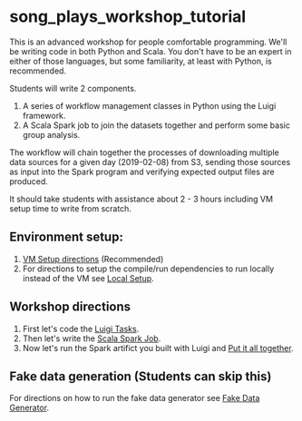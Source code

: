 # song_plays_workshop_tutorial

This is an advanced workshop for people comfortable programming. We'll be writing code
in both Python and Scala. You don't have to be an expert in either of those languages, but some
familiarity, at least with Python, is recommended. 

Students will write 2 components. 

1.  A series of workflow management classes in Python using the Luigi framework. 
2.  A Scala Spark job to join the datasets together and perform some basic group analysis.

The workflow will chain together the processes of downloading multiple data sources for a given day (2019-02-08) from S3, sending those sources as input into the Spark program and
verifying expected output files are produced. 

It should take students with assistance about 2 - 3 hours including VM setup time to write from scratch. 

## Environment setup:

1. [VM Setup directions](https://github.com/bfemiano/song_plays_workshop_tutorial/blob/master/VM_Setup.md) (Recommended)
2. For directions to setup the compile/run dependencies to run locally instead of the VM see [Local Setup](https://github.com/bfemiano/song_plays_workshop_tutorial/blob/master/Local_Setup.md).

## Workshop directions

1. First let's code the [Luigi Tasks](https://github.com/bfemiano/song_plays_workshop_tutorial/blob/master/Luigi_tasks.md).
2. Then let's write the [Scala Spark Job](https://github.com/bfemiano/song_plays_workshop_tutorial/blob/master/Scala_Spark.md).
3. Now let's run the Spark artifict you built with Luigi and [Put it all together](https://github.com/bfemiano/song_plays_workshop_tutorial/blob/master/Run_Directions.md).

## Fake data generation (Students can skip this)

For directions on how to run the fake data generator see [Fake Data Generator](https://github.com/bfemiano/song_plays_workshop_tutorial/blob/master/Data_Gen.md).